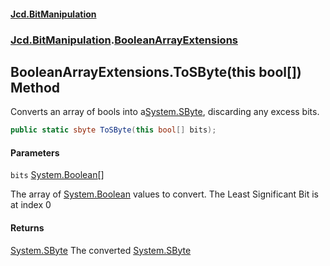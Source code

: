 #### [Jcd.BitManipulation](index.md 'index')

### [Jcd.BitManipulation](Jcd.BitManipulation.md 'Jcd.BitManipulation').[BooleanArrayExtensions](Jcd.BitManipulation.BooleanArrayExtensions.md 'Jcd.BitManipulation.BooleanArrayExtensions')

## BooleanArrayExtensions.ToSByte(this bool[]) Method

Converts an array of bools into a[System.SByte](https://docs.microsoft.com/en-us/dotnet/api/System.SByte 'System.SByte'), discarding any excess bits.

```csharp
public static sbyte ToSByte(this bool[] bits);
```

#### Parameters

<a name='Jcd.BitManipulation.BooleanArrayExtensions.ToSByte(thisbool[]).bits'></a>

`bits` [System.Boolean](https://docs.microsoft.com/en-us/dotnet/api/System.Boolean 'System.Boolean')[[]](https://docs.microsoft.com/en-us/dotnet/api/System.Array 'System.Array')

The array of
[System.Boolean](https://docs.microsoft.com/en-us/dotnet/api/System.Boolean 'System.Boolean')
values to convert. The Least Significant Bit is at index 0

#### Returns

[System.SByte](https://docs.microsoft.com/en-us/dotnet/api/System.SByte 'System.SByte')
The converted
[System.SByte](https://docs.microsoft.com/en-us/dotnet/api/System.SByte 'System.SByte')